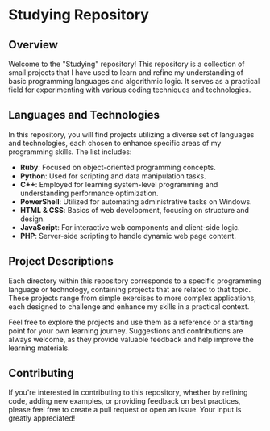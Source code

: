 <h1>Studying Repository</h1>

<h2>Overview</h2>
<p>Welcome to the "Studying" repository! This repository is a collection of small projects that I have used to learn and refine my understanding of basic programming languages and algorithmic logic. It serves as a practical field for experimenting with various coding techniques and technologies.</p>

<h2>Languages and Technologies</h2>
<p>In this repository, you will find projects utilizing a diverse set of languages and technologies, each chosen to enhance specific areas of my programming skills. The list includes:</p>
<ul>
  <li><strong>Ruby</strong>: Focused on object-oriented programming concepts.</li>
  <li><strong>Python</strong>: Used for scripting and data manipulation tasks.</li>
  <li><strong>C++</strong>: Employed for learning system-level programming and understanding performance optimization.</li>
  <li><strong>PowerShell</strong>: Utilized for automating administrative tasks on Windows.</li>
  <li><strong>HTML & CSS</strong>: Basics of web development, focusing on structure and design.</li>
  <li><strong>JavaScript</strong>: For interactive web components and client-side logic.</li>
  <li><strong>PHP</strong>: Server-side scripting to handle dynamic web page content.</li>
</ul>

<h2>Project Descriptions</h2>
<p>Each directory within this repository corresponds to a specific programming language or technology, containing projects that are related to that topic. These projects range from simple exercises to more complex applications, each designed to challenge and enhance my skills in a practical context.</p>
<p>Feel free to explore the projects and use them as a reference or a starting point for your own learning journey. Suggestions and contributions are always welcome, as they provide valuable feedback and help improve the learning materials.</p>

<h2>Contributing</h2>
<p>If you're interested in contributing to this repository, whether by refining code, adding new examples, or providing feedback on best practices, please feel free to create a pull request or open an issue. Your input is greatly appreciated!</p>
